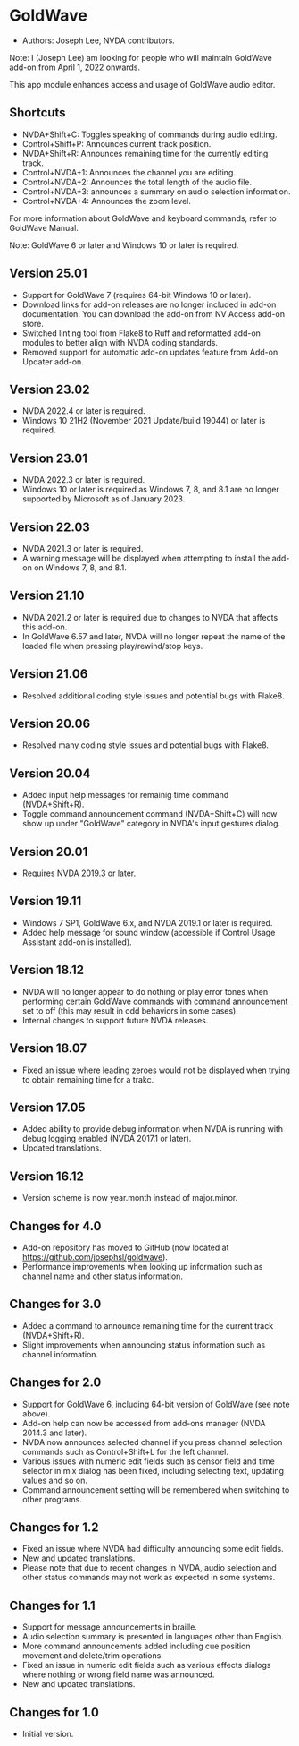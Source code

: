 # GoldWave #

* Authors: Joseph Lee, NVDA contributors.

Note: I (Joseph Lee) am looking for people who will maintain GoldWave add-on from April 1, 2022 onwards.

This app module enhances access and usage of GoldWave audio editor.

## Shortcuts ##

* NVDA+Shift+C: Toggles speaking of commands during audio editing.
* Control+Shift+P: Announces current track position.
* NVDA+Shift+R: Announces remaining time for the currently editing track.
* Control+NVDA+1: Announces the channel you are editing.
* Control+NVDA+2: Announces the total length of the audio file.
* Control+NVDA+3: announces a summary on audio selection information.
* Control+NVDA+4: Announces the zoom level.

For more information about GoldWave and keyboard commands, refer to GoldWave Manual.

Note: GoldWave 6 or later and Windows 10 or later is required.

## Version 25.01

* Support for GoldWave 7 (requires 64-bit Windows 10 or later).
* Download links for add-on releases are no longer included in add-on documentation. You can download the add-on from NV Access add-on store.
* Switched linting tool from Flake8 to Ruff and reformatted add-on modules to better align with NVDA coding standards.
* Removed support for automatic add-on updates feature from Add-on Updater add-on.

## Version 23.02

* NVDA 2022.4 or later is required.
* Windows 10 21H2 (November 2021 Update/build 19044) or later is required.

## Version 23.01

* NVDA 2022.3 or later is required.
* Windows 10 or later is required as Windows 7, 8, and 8.1 are no longer supported by Microsoft as of January 2023.

## Version 22.03

* NVDA 2021.3 or later is required.
* A warning message will be displayed when attempting to install the add-on on Windows 7, 8, and 8.1.

## Version 21.10

* NVDA 2021.2 or later is required due to changes to NVDA that affects this add-on.
* In GoldWave 6.57 and later, NVDA will no longer repeat the name of the loaded file when pressing play/rewind/stop keys.

## Version 21.06

* Resolved additional coding style issues and potential bugs with Flake8.

## Version 20.06

* Resolved many coding style issues and potential bugs with Flake8.

## Version 20.04

* Added input help messages for remainig time command (NVDA+Shift+R).
* Toggle command announcement command (NVDA+Shift+C) will now show up under "GoldWave" category in NVDA's input gestures dialog.

## Version 20.01

* Requires NVDA 2019.3 or later.

## Version 19.11

* Windows 7 SP1, GoldWave 6.x, and NVDA 2019.1 or later is required.
* Added help message for sound window (accessible if Control Usage Assistant add-on is installed).

## Version 18.12

* NVDA will no longer appear to do nothing or play error tones when performing certain GoldWave commands with command announcement set to off (this may result in odd behaviors in some cases).
* Internal changes to support future NVDA releases.

## Version 18.07

* Fixed an issue where leading zeroes would not be displayed when trying to obtain remaining time for a trakc.

## Version 17.05

* Added ability to provide debug information when NVDA is running with debug logging enabled (NVDA 2017.1 or later).
* Updated translations.

## Version 16.12

* Version scheme is now year.month instead of major.minor.

## Changes for 4.0

* Add-on repository has moved to GitHub (now located at https://github.com/josephsl/goldwave).
* Performance improvements when looking up information such as channel name and other status information.

## Changes for 3.0

* Added a command to announce remaining time for the current track (NVDA+Shift+R).
* Slight improvements when announcing status information such as channel information.

## Changes for 2.0

* Support for GoldWave 6, including 64-bit version of GoldWave (see note above).
* Add-on help can now be accessed from add-ons manager (NVDA 2014.3 and later).
* NVDA now announces selected channel if you press channel selection commands such as Control+Shift+L for the left channel.
* Various issues with numeric edit fields such as censor field and time selector in mix dialog has been fixed, including selecting text, updating values and so on.
* Command announcement setting will be remembered when switching to other programs.

## Changes for 1.2

* Fixed an issue where NVDA had difficulty announcing some edit fields.
* New and updated translations.
* Please note that due to recent changes in NVDA, audio selection and other status commands may not work as expected in some systems.

## Changes for 1.1

* Support for message announcements in braille.
* Audio selection summary is presented in languages other than English.
* More command announcements added including cue position movement and delete/trim operations.
* Fixed an issue in numeric edit fields such as various effects dialogs where nothing or wrong field name was announced.
* New and updated translations.

## Changes for 1.0

* Initial version.

[1]: https://addons.nvda-project.org/files/get.php?file=goldwave
